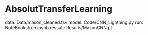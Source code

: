 # AbsolutTransferLearning

data: Data/mason_cleaned.tsv
model: Code/CNN_Lightning.py
run: NoteBooks/run.ipynb
ressult: Results/MasonCNN.pt
